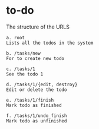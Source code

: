 to-do
=====

The structure of the URLS

    a. root
    Lists all the todos in the system
    
    b. /tasks/new
    For to create new todo
    
    c. /tasks/1
    See the todo 1
    
    d. /tasks/1/{edit, destroy}
    Edit or delete the todo
    
    e. /tasks/1/finish
    Mark todo as finished
    
    f. /tasks/1/undo_finish
    Mark todo as unfinished
